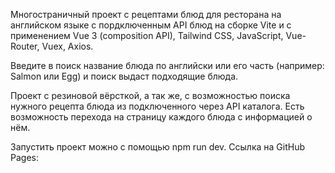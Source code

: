 Многостраничный проект с рецептами блюд для ресторана на английском языке с пордключенным API блюд на сборке Vite и с применением Vue 3 (composition API), Tailwind CSS, JavaScript, Vue-Router, Vuex, Axios. 

Введите в поиск название блюда по английски или его часть (например: Salmon или Egg) и поиск выдаст подходящие блюда.

Проект с резиновой вёрсткой, а так же, с возможностью поиска нужного рецепта блюда из подключенного через API каталога. Есть возможность перехода на страницу каждого блюда с информацией о нём.

Запустить проект можно с помощью npm run dev. Ссылка на GitHub Pages: 
